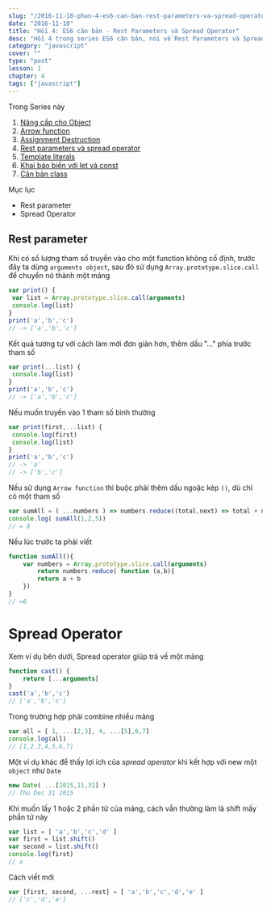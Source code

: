 ```yaml
---
slug: "/2016-11-18-phan-4-es6-can-ban-rest-parameters-va-spread-operator"
date: "2016-11-18"
title: "Hồi 4: ES6 căn bản - Rest Parameters và Spread Operator"
desc: "Hồi 4 trong series ES6 căn bản, nói về Rest Parameters và Spread Operator"
category: "javascript"
cover: ""
type: "post"
lesson: 1
chapter: 4
tags: ["javascript"]
---
```


Trong Series này

1. [Nâng cấp cho Object](/2016-11-15-chuong-1-es6-can-ban)
2. [Arrow function](/2016-11-16-chuong-2-es6-can-ban-arrow-function/)
3. [Assignment Destruction](/2016-11-17-phan-3-es6-can-ban-assignment-destructuring)
4. [Rest parameters và spread operator](/2016-11-18-phan-4-es6-can-ban-rest-parameters-va-spread-operator)
5. [Template literals](/2016-11-19-phan-5-es6-can-ban-template-literals)
6. [Khai báo biến với let và const](/2016-11-20-phan-6-es6-can-ban-khai-bao-let-const)
7. [Căn bản class](/2016-11-21-phan-7-es6-can-ban-classes)

Mục lục

<!-- MarkdownTOC -->

- Rest parameter
- Spread Operator

<!-- /MarkdownTOC -->


## Rest parameter

Khi có số lượng tham số truyền vào cho một function không cố định, trước đây ta dùng `arguments object`, sau đó sử dụng `Array.prototype.slice.call` để chuyển nó thành một mảng

```js
var print() {
 var list = Array.prototype.slice.call(arguments)
 console.log(list)
}
print('a','b','c')
// -> ['a','b','c']
```

Kết quả tương tự với cách làm mới đơn giản hơn, thêm dấu "..." phía trước tham số

```js
var print(...list) {
 console.log(list)
}
print('a','b','c')
// -> ['a','b','c']
```

Nếu muốn truyền vào 1 tham số bình thường

```js
var print(first,...list) {
 console.log(first)
 console.log(list)
}
print('a','b','c')
// -> 'a'
// -> ['b','c']
```

Nếu sử dụng `Arrow function` thì buộc phải thêm dấu ngoặc kép `()`, dù chỉ có một tham số

```js
var sumAll = ( ...numbers ) => numbers.reduce((total,next) => total + next)
console.log( sumAll(1,2,5))
// = 8
```

Nếu lúc trước ta phải viết

```js
function sumAll(){
    var numbers = Array.prototype.slice.call(arguments)
        return numbers.reduce( function (a,b){
        return a + b
    })
}
// =8
```

# Spread Operator

Xem ví dụ bên dưới, Spread operator giúp trả về một mảng

```js
function cast() {
    return [...arguments]
}
cast('a','b','c')
// ['a','b','c']
```

Trong trường hợp phải combine nhiều mảng

```js
var all = [ 1, ...[2,3], 4, ...[5],6,7]
console.log(all)
// [1,2,3,4,5,6,7]
```

Một ví dụ khác để thấy lợi ích của *spread operator* khi kết hợp với new một `object` như `Date`

```js
new Date( ...[2015,11,31] )
// Thu Dec 31 2015
```

Khi muốn lấy 1 hoặc 2 phần tử của mảng, cách vẫn thường làm là shift mấy phần tử này

```js
var list = [ 'a','b','c','d' ]
var first = list.shift()
var second = list.shift()
console.log(first)
// a
```

Cách viết mới

```js
var [first, second, ...rest] = [ 'a','b','c','d','e' ]
// ['c','d','e']
```